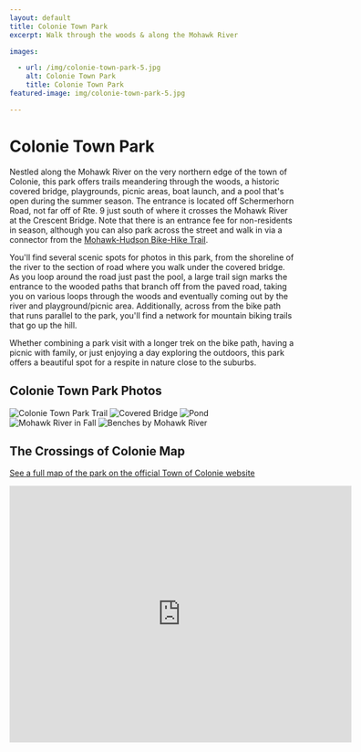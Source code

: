 ```yaml
---
layout: default
title: Colonie Town Park
excerpt: Walk through the woods & along the Mohawk River

images:

  - url: /img/colonie-town-park-5.jpg
    alt: Colonie Town Park
    title: Colonie Town Park
featured-image: img/colonie-town-park-5.jpg

---
```


<h1>Colonie Town Park</h1>

<p>Nestled along the Mohawk River on the very northern edge of the town of Colonie, this park offers trails meandering through the woods, a historic covered bridge, playgrounds, picnic areas, boat launch, and a pool that's open during the summer season. The entrance is located off Schermerhorn Road, not far off of Rte. 9 just south of where it crosses the Mohawk River at the Crescent Bridge. Note that there is an entrance fee for non-residents in season, although you can also park across the street and walk in via a connector from the <a href="https://newyorktrailheads.com/2016/06/04/Mohawk-Hudson-Bike-Hike-Trail.html">Mohawk-Hudson Bike-Hike Trail</a>.</p>

<p>You'll find several scenic spots for photos in this park, from the shoreline of the river to the section of road where you walk under the covered bridge. As you loop around the road just past the pool, a large trail sign marks the entrance to the wooded paths that branch off from the paved road, taking you on various loops through the woods and eventually coming out by the river and playground/picnic area. Additionally, across from the bike path that runs parallel to the park, you'll find a network for mountain biking trails that go up the hill.</p>

<p>Whether combining a park visit with a longer trek on the bike path, having a picnic with family, or just enjoying a day exploring the outdoors, this park offers a beautiful spot for a respite in nature close to the suburbs.</p>

<h2>Colonie Town Park Photos</h2>

<div class="fotorama" data-nav="thumbs" data-width="100%"
                     data-ratio="800/600"
                     data-min-width="100%"
                     data-max-width="1000"
                     data-min-height="300"
                     data-max-height="100%" 
             data-arrows="true">
<img src="/img/colonie-town-park-1.jpg" alt="Colonie Town Park Trail">
<img src="/img/colonie-town-park-2.jpg" alt="Covered Bridge">
<img src="/img/colonie-town-park-3.jpg" alt="Pond">
<img src="/img/colonie-town-park-4.jpg" alt="Mohawk River in Fall">
<img src="/img/colonie-town-park-5.jpg" alt="Benches by Mohawk River">
</div>

<h2 id="trailmap">The Crossings of Colonie Map</h2>

<p>
<a href="https://www.colonie.org/departments/parksandrec/thecrossings/">See a full map of the park on the official Town of Colonie website</a></p>

<div class="google-maps">
<iframe src="https://www.google.com/maps/embed?pb=!1m14!1m8!1m3!1d11725.76916239541!2d-73.7933741!3d42.7155285!3m2!1i1024!2i768!4f13.1!3m3!1m2!1s0x89de0c7d0d5319eb%3A0x3d20da5deea748fe!2sThe%20Crossings%20Park%20of%20Colonie!5e0!3m2!1sen!2sus!4v1698516163803!5m2!1sen!2sus" width="600" height="450" style="border:0;" allowfullscreen="" loading="lazy" referrerpolicy="no-referrer-when-downgrade"></iframe>
